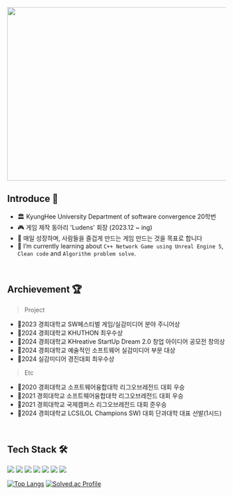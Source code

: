 <img src="https://github.com/user-attachments/assets/78c6625a-8b00-4034-92e5-f1ab4e7e05a2" width="900px" height="400px" >

## Introduce 👋

<!--
**CuriHuS/CuriHuS** is a ✨ _special_ ✨ repository because its `README.md` (this file) appears on your GitHub profile.

Here are some ideas to get you started:

- 🔭 I’m currently working on ...
- 🌱 I’m currently learning ...
- 👯 I’m looking to collaborate on ...
- 🤔 I’m looking for help with ...
- 💬 Ask me about ...
- 📫 How to reach me: ...
- 😄 Pronouns: ...
- ⚡ Fun fact: ...
-->


- 🏛 KyungHee University Department of software convergence 20학번
- 🎮 게임 제작 동아리 'Ludens' 회장 (2023.12 ~ ing)
- 🚩 매일 성장하며, 사람들을 즐겁게 만드는 게임 만드는 것을 목표로 합니다
- 📝 I’m currently learning about `C++ Network Game using Unreal Engine 5`, `Clean code` and `Algorithm problem solve`.
</br>



## Archievement 🏆

> Project
- 🏅2023 경희대학교 SW페스티벌 게임/실감미디어 분야 주니어상
- 🏅2024 경희대학교 KHUTHON 최우수상
- 🏅2024 경희대학교 KHreative StartUp Dream 2.0 창업 아이디어 공모전 창의상
- 🏅2024 경희대학교 예술적인 소프트웨어 실감미디어 부문 대상
- 🏅2024 실감미디어 경진대회 최우수상

> Etc
- 🏅2020 경희대학교 소프트웨어융합대학 리그오브레전드 대회 우승
- 🏅2021 경희대학교 소프트웨어융합대학 리그오브레전드 대회 우승
- 🏅2021 경희대학교 국제캠퍼스 리그오브레전드 대회 준우승
- 🏅2024 경희대학교 LCS(LOL Champions SW) 대회 단과대학 대표 선발(1시드)


</br>

## Tech Stack 🛠
<img src="https://img.shields.io/badge/Python-3776AB?style=for-the-badge&logo=Python&logoColor=white"> <img src="https://img.shields.io/badge/Discord Bot-0175C2?style=for-the-badge&logo=Discord&logoColor=#5865F2">
<img src="https://img.shields.io/badge/C++-00599C?style=for-the-badge&logo=cplusplus&logoColor=#00599C">
<img src="https://img.shields.io/badge/GitHub-5586A4?style=for-the-badge&logo=GitHub&logoColor=#181717">
<img src="https://img.shields.io/badge/Unity-0E1128?style=for-the-badge&logo=Unity&logoColor=white">
<img src="https://img.shields.io/badge/Unreal Engine-0E1128?style=for-the-badge&logo=Unreal Engine&logoColor=#0E1128">
<img src="https://img.shields.io/badge/Perforce-0175C2?style=for-the-badge&logo=Perforce&logoColor=#404040">



 [![Top Langs](https://github-readme-stats.vercel.app/api/top-langs/?username=curihus&exclude_repo=lol-searcher,Discord-Bot&layout=compact&theme=light)](https://github.com/CuriHuS/Baekjoon) [![Solved.ac Profile](http://mazassumnida.wtf/api/generate_badge?boj=curihus)](https://solved.ac/curihus)

